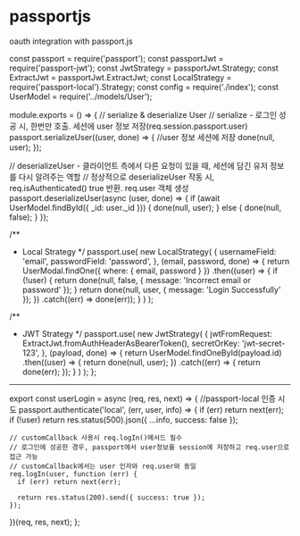 # passportjs
oauth integration with passport.js

const passport = require('passport');
const passportJwt = require('passport-jwt');
const JwtStrategy = passportJwt.Strategy;
const ExtractJwt = passportJwt.ExtractJwt;
const LocalStrategy = require('passport-local').Strategy;
const config = require('./index');
const UserModel = require('../models/User');

module.exports = () => {
  // serialize & deserialize User
  // serialize - 로그인 성공 시, 한번만 호출. 세션에 user 정보 저장(req.session.passport.user)
  passport.serializeUser((user, done) => {
    //user 정보 세션에 저장
    done(null, user);
  });

  // deserializeUser - 클라이언트 측에서 다른 요청이 있을 때, 세션에 담긴 유저 정보를 다시 알려주는 역할
  // 정상적으로 deserializeUser 작동 시, req.isAuthenticated() true 반환. req.user 객체 생성
  passport.deserializeUser(async (user, done) => {
    if (await UserModel.findById({ _id: user._id })) {
      done(null, user);
    } else {
      done(null, false);
    }
  });

  /**
   * Local Strategy
   */
  passport.use(
    new LocalStrategy(
      {
        usernameField: 'email',
        passwordField: 'password',
      },
      (email, password, done) => {
        return UserModal.findOne({ where: { email, password } })
          .then((user) => {
            if (!user) {
              return done(null, false, { message: 'Incorrect email or password' });
            }
            return done(null, user, { message: 'Login Successfully' });
          })
          .catch((err) => done(err));
      }
    )
  );

  /**
   * JWT Strategy
   */
  passport.use(
    new JwtStrategy(
      {
        jwtFromRequest: ExtractJwt.fromAuthHeaderAsBearerToken(),
        secretOrKey: 'jwt-secret-123',
      },
      (payload, done) => {
        return UserModel.findOneById(payload.id)
          .then((user) => {
            return done(null, user);
          })
          .catch((err) => {
            return done(err);
          });
      }
    )
  );
};


--------------------------------------------------------------------------------------------------------------------------

export const userLogin = async (req, res, next) => {
  //passport-local 인증 시도
  passport.authenticate('local', (err, user, info) => {
    if (err) return next(err);
    if (!user) return res.status(500).json({ ...info, success: false });

    // customCallback 사용시 req.logIn()메서드 필수
    // 로그인에 성공한 경우, passport에서 user정보를 session에 저장하고 req.user으로 접근 가능
    // customCallback에서는 user 인자와 req.user와 동일
    req.logIn(user, function (err) {
      if (err) return next(err);

      return res.status(200).send({ success: true });
    });
  })(req, res, next);
};
